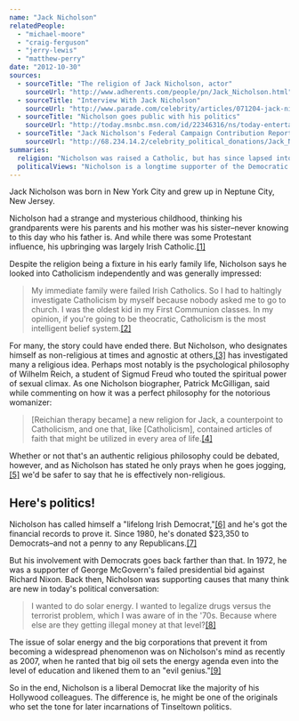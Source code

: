 ```yaml
---
name: "Jack Nicholson"
relatedPeople:
  - "michael-moore"
  - "craig-ferguson"
  - "jerry-lewis"
  - "matthew-perry"
date: "2012-10-30"
sources:
  - sourceTitle: "The religion of Jack Nicholson, actor"
    sourceUrl: "http://www.adherents.com/people/pn/Jack_Nicholson.html"
  - sourceTitle: "Interview With Jack Nicholson"
    sourceUrl: "http://www.parade.com/celebrity/articles/071204-jack-nicholson.html"
  - sourceTitle: "Nicholson goes public with his politics"
    sourceUrl: "http://today.msnbc.msn.com/id/22346316/ns/today-entertainment/t/jack-nicholson-goes-public-his-politics/#.UICDpxg1Zdg"
  - sourceTitle: "Jack Nicholson's Federal Campaign Contribution Report"
    sourceUrl: "http://68.234.14.2/celebrity_political_donations/Jack_Nicholson.php"
summaries:
  religion: "Nicholson was raised a Catholic, but has since lapsed into non-religious territory, even if he has experimented with various spiritual ideas outside of the mainstream."
  politicalViews: "Nicholson is a longtime supporter of the Democratic Party and a liberal."
---
```


Jack Nicholson was born in New York City and grew up in Neptune City, New Jersey.

Nicholson had a strange and mysterious childhood, thinking his grandparents were his parents and his mother was his sister–never knowing to this day who his father is. And while there was some Protestant influence, his upbringing was largely Irish Catholic.<a class="source-citation" href="#http%3A%2F%2Fwww.adherents.com%2Fpeople%2Fpn%2FJack_Nicholson.html" title="The religion of Jack Nicholson, actor">[1]</a>

Despite the religion being a fixture in his early family life, Nicholson says he looked into Catholicism independently and was generally impressed:

>My immediate family were failed Irish Catholics. So I had to haltingly investigate Catholicism by myself because nobody asked me to go to church. I was the oldest kid in my First Communion classes. In my opinion, if you're going to be theocratic, Catholicism is the most intelligent belief system.<a class="source-citation" href="#http%3A%2F%2Fwww.parade.com%2Fcelebrity%2Farticles%2F071204-jack-nicholson.html" title="Interview With Jack Nicholson">[2]</a>

For many, the story could have ended there. But Nicholson, who designates himself as non-religious at times and agnostic at others,<a class="source-citation" href="#http%3A%2F%2Fwww.adherents.com%2Fpeople%2Fpn%2FJack_Nicholson.html" title="The religion of Jack Nicholson, actor.">[3]</a> has investigated many a religious idea. Perhaps most notably is the psychological philosophy of Wilhelm Reich, a student of Sigmud Freud who touted the spiritual power of sexual climax. As one Nicholson biographer, Patrick McGilligan, said while commenting on how it was a perfect philosophy for the notorious womanizer:

>[Reichian therapy became] a new religion for Jack, a counterpoint to Catholicism, and one that, like [Catholicism], contained articles of faith that might be utilized in every area of life.<a class="source-citation" href="#http%3A%2F%2Fwww.adherents.com%2Fpeople%2Fpn%2FJack_Nicholson.html" title="The religion of Jack Nicholson, actor">[4]</a>

Whether or not that's an authentic religious philosophy could be debated, however, and as Nicholson has stated he only prays when he goes jogging,<a class="source-citation" href="#http%3A%2F%2Fwww.adherents.com%2Fpeople%2Fpn%2FJack_Nicholson.html" title="The religion of Jack Nicholson, actor">[5]</a> we'd be safer to say that he is effectively non-religious.


## Here's politics!

Nicholson has called himself a "lifelong Irish Democrat,"<a class="source-citation" href="#http%3A%2F%2Ftoday.msnbc.msn.com%2Fid%2F22346316%2Fns%2Ftoday-entertainment%2Ft%2Fjack-nicholson-goes-public-his-politics%2F%23.UICDpxg1Zdg" title="Nicholson goes public with his politics">[6]</a> and he's got the financial records to prove it. Since 1980, he's donated $23,350 to Democrats–and not a penny to any Republicans.<a class="source-citation" href="#http%3A%2F%2F68.234.14.2%2Fcelebrity_political_donations%2FJack_Nicholson.php" title="Jack Nicholson&apos;s Federal Campaign Contribution Report">[7]</a>

But his involvement with Democrats goes back farther than that. In 1972, he was a supporter of George McGovern's failed presidential bid against Richard Nixon. Back then, Nicholson was supporting causes that many think are new in today's political conversation:

>I wanted to do solar energy. I wanted to legalize drugs versus the terrorist problem, which I was aware of in the '70s. Because where else are they getting illegal money at that level?<a class="source-citation" href="#http%3A%2F%2Ftoday.msnbc.msn.com%2Fid%2F22346316%2Fns%2Ftoday-entertainment%2Ft%2Fjack-nicholson-goes-public-his-politics%2F%23.UICDpxg1Zdg" title="Nicholson goes public with his politics">[8]</a>

The issue of solar energy and the big corporations that prevent it from becoming a widespread phenomenon was on Nicholson's mind as recently as 2007, when he ranted that big oil sets the energy agenda even into the level of education and likened them to an "evil genius."<a class="source-citation" href="#http%3A%2F%2Ftoday.msnbc.msn.com%2Fid%2F22346316%2Fns%2Ftoday-entertainment%2Ft%2Fjack-nicholson-goes-public-his-politics%2F%23.UICDpxg1Zdg" title="Nicholson goes public with his politics">[9]</a>

So in the end, Nicholson is a liberal Democrat like the majority of his Hollywood colleagues. The difference is, he might be one of the originals who set the tone for later incarnations of Tinseltown politics.